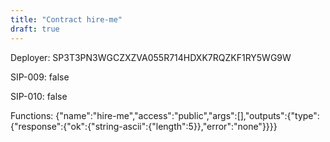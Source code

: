 ```yaml
---
title: "Contract hire-me"
draft: true
---
```

Deployer: SP3T3PN3WGCZXZVA055R714HDXK7RQZKF1RY5WG9W

SIP-009: false

SIP-010: false

Functions:
{"name":"hire-me","access":"public","args":[],"outputs":{"type":{"response":{"ok":{"string-ascii":{"length":5}},"error":"none"}}}}
